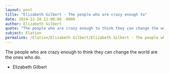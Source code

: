 ```yaml
---
layout: post
title: "Elizabeth Gilbert - The people who are crazy enough to"
date: 2024-12-28 12:00:00 -0000
author: Elizabeth Gilbert
quote: "The people who are crazy enough to think they can change the world are the ones who do."
subject: Elation
permalink: /Elation/Elizabeth Gilbert/Elizabeth Gilbert - The people who are crazy enough to
---
```


The people who are crazy enough to think they can change the world are the ones who do.

- Elizabeth Gilbert
